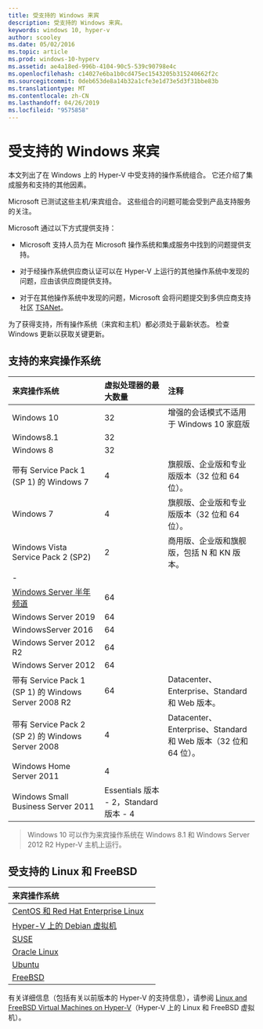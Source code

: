 ```yaml
---
title: 受支持的 Windows 来宾
description: 受支持的 Windows 来宾。
keywords: windows 10, hyper-v
author: scooley
ms.date: 05/02/2016
ms.topic: article
ms.prod: windows-10-hyperv
ms.assetid: ae4a18ed-996b-4104-90c5-539c90798e4c
ms.openlocfilehash: c14027e6ba1b0cd475ec1543205b315240662f2c
ms.sourcegitcommit: 0deb653de8a14b32a1cfe3e1d73e5d3f31bbe83b
ms.translationtype: MT
ms.contentlocale: zh-CN
ms.lasthandoff: 04/26/2019
ms.locfileid: "9575858"
---
```

# <a name="supported-windows-guests"></a>受支持的 Windows 来宾

本文列出了在 Windows 上的 Hyper-V 中受支持的操作系统组合。  它还介绍了集成服务和支持的其他因素。

Microsoft 已测试这些主机/来宾组合。  这些组合的问题可能会受到产品支持服务的关注。

Microsoft 通过以下方式提供支持：

* Microsoft 支持人员为在 Microsoft 操作系统和集成服务中找到的问题提供支持。

* 对于经操作系统供应商认证可以在 Hyper-V 上运行的其他操作系统中发现的问题，应由该供应商提供支持。

* 对于在其他操作系统中发现的问题，Microsoft 会将问题提交到多供应商支持社区 [TSANet](http://www.tsanet.org/)。

为了获得支持，所有操作系统（来宾和主机）都必须处于最新状态。  检查 Windows 更新以获取关键更新。

## <a name="supported-guest-operating-systems"></a>支持的来宾操作系统

| 来宾操作系统 |  虚拟处理器的最大数量 | 注释 |
|:-----|:-----|:-----|
| Windows 10 | 32 |增强的会话模式不适用于 Windows 10 家庭版 |
| Windows8.1 | 32 | |
| Windows 8 | 32 ||
| 带有 Service Pack 1 (SP 1) 的 Windows 7 | 4 | 旗舰版、企业版和专业版版本（32 位和 64 位）。 |
| Windows 7 | 4 | 旗舰版、企业版和专业版版本（32 位和 64 位）。 |
| Windows Vista Service Pack 2 (SP2) | 2 | 商用版、企业版和旗舰版，包括 N 和 KN 版本。 |
| - | | |
| [Windows Server 半年频道](https://docs.microsoft.com/en-us/windows-server/get-started/semi-annual-channel-overview) | 64 | |
| Windows Server 2019 | 64 | |
| WindowsServer 2016 | 64 | |
| Windows Server 2012 R2 | 64 | |
| Windows Server 2012 | 64 | |
| 带有 Service Pack 1 (SP 1) 的 Windows Server 2008 R2 | 64 | Datacenter、Enterprise、Standard 和 Web 版本。 |
| 带有 Service Pack 2 (SP 2) 的 Windows Server 2008 | 4 | Datacenter、Enterprise、Standard 和 Web 版本（32 位和 64 位）。 |
| Windows Home Server 2011 | 4 | |
| Windows Small Business Server 2011 | Essentials 版本 - 2，Standard 版本 - 4 | |

> Windows 10 可以作为来宾操作系统在 Windows 8.1 和 Windows Server 2012 R2 Hyper-V 主机上运行。

## <a name="supported-linux-and-free-bsd"></a>受支持的 Linux 和 FreeBSD

| 来宾操作系统 |  |
|:-----|:------|
| [CentOS 和 Red Hat Enterprise Linux](https://technet.microsoft.com/library/dn531026.aspx) | |
| [Hyper-V 上的 Debian 虚拟机](https://technet.microsoft.com/library/dn614985.aspx) | |
| [SUSE](https://technet.microsoft.com/en-us/library/dn531027.aspx) | |
| [Oracle Linux](https://technet.microsoft.com/en-us/library/dn609828.aspx)  | |
| [Ubuntu](https://technet.microsoft.com/en-us/library/dn531029.aspx) | |
| [FreeBSD](https://technet.microsoft.com/library/dn848318.aspx) | |

有关详细信息（包括有关以前版本的 Hyper-V 的支持信息），请参阅 [Linux and FreeBSD Virtual Machines on Hyper-V](https://technet.microsoft.com/library/dn531030.aspx)（Hyper-V 上的 Linux 和 FreeBSD 虚拟机）。
